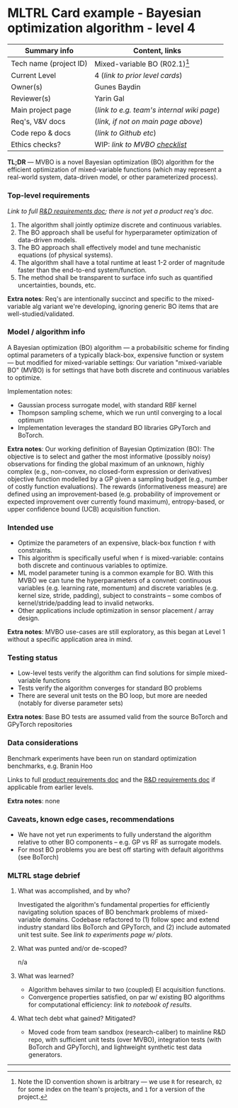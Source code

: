 # MLTRL Card example - Bayesian optimization algorithm - level 4

| Summary info        | Content, links       |
| -------------------------- | ------------- |
| Tech name (project ID)  | Mixed-variable BO (R02.1)[^1]   |
| Current Level           | 4 (*link to prior level cards*) |
| Owner(s)                | Gunes Baydin                        |
| Reviewer(s)             | Yarin Gal                           |
| Main project page       | (*link to e.g. team's internal wiki page*)   |
| Req's, V&V docs         | (*link, if not on main page above*)   |
| Code repo & docs        | (*link to Github etc*)   |
| Ethics checks?          | WIP: *link to MVBO [checklist](../ethics_checklist.md)*   |


[^1]: Note the ID convention shown is arbitrary — we use `R` for research, `02` for some index on the team's projects, and `1` for a version of the project.

**TL;DR** — MVBO is a novel Bayesian optimization (BO) algorithm for the efficient optimization of mixed-variable functions (which may represent a real-world system, data-driven model, or other parameterized process).


### Top-level requirements

*Link to full [R&D requirements doc](); there is not yet a product req's doc.*

1. The algorithm shall jointly optimize discrete and continuous variables.
2. The BO approach shall be useful for hyperparameter optimization of data-driven models.
3. The BO approach shall effectively model and tune mechanistic equations (of physical systems).
4. The algorithm shall have a total runtime at least 1-2 order of magnitude faster than the end-to-end system/function.
5. The method shall be transparent to surface info such as quantified uncertainties, bounds, etc.

**Extra notes**: Req's are intentionally succinct and specific to the mixed-variable alg variant we're developing, ignoring generic BO items that are well-studied/validated.


### Model / algorithm info

A Bayesian optimization (BO) algorithm — a probabilsitic scheme for finding optimal parameters of a typically black-box, expensive function or system — but modified for mixed-variable settings: Our variation "mixed-variable BO" (MVBO) is for settings that have both discrete and continuous variables to optimize.

Implementation notes:

- Gaussian process surrogate model, with standard RBF kernel
- Thompson sampling scheme, which we run until converging to a local optimum
- Implementation leverages the standard BO libraries GPyTorch and BoTorch.

**Extra notes**: Our working definition of Bayesian Optimization (BO): The objective is to select and gather the most informative (possibly noisy) observations for finding the global maximum of an unknown, highly complex (e.g., non-convex, no closed-form expression or derivatives) objective function modelled by a GP given a sampling budget (e.g., number of costly function evaluations). The rewards (informativeness measure) are defined using an improvement-based (e.g. probability of improvement or expected improvement over currently found maximum), entropy-based, or upper confidence bound (UCB) acquisition function.


### Intended use

- Optimize the parameters of an expensive, black-box function `f` with constraints.
- This algorithm is specifically useful when `f` is mixed-variable: contains both discrete and continuous variables to optimize.
- ML model parameter tuning is a common example for BO. With this MVBO we can tune the hyperparameters of a convnet: continuous variables (e.g. learning rate, momentum) and discrete variables (e.g. kernel size, stride, padding), subject to constraints – some combos of kernel/stride/padding lead to invalid networks.
- Other applications include optimization in sensor placement / array design.

**Extra notes**: MVBO use-cases are still exploratory, as this began at Level 1 without a specific application area in mind.


### Testing status

- Low-level tests verify the algorithm can find solutions for simple mixed-variable functions
- Tests verify the algorithm converges for standard BO problems
- There are several unit tests on the BO loop, but more are needed (notably for diverse parameter sets)

**Extra notes**: Base BO tests are assumed valid from the source BoTorch and GPyTorch repositories


### Data considerations

Benchmark experiments have been run on standard optimization benchmarks, e.g. Branin Hoo

Links to full [product requirements doc]() and the [R&D requirements doc]() if applicable from earlier levels.

**Extra notes**: none


### Caveats, known edge cases, recommendations

- We have not yet run experiments to fully understand the algorithm relative to other BO components – e.g. GP vs RF as surrogate models.
- For most BO problems you are best off starting with default algorithms (see BoTorch)


### MLTRL stage debrief

<!-- Succinct summary of stage progress – please respond to each question, link to extended material if needed... -->

1. What was accomplished, and by who?

    Investigated the algorithm's fundamental properties for efficiently navigating solution spaces of BO benchmark problems of mixed-variable domains. Codebase refactored to (1) follow spec and extend industry standard libs BoTorch and GPyTorch, and (2) include automated unit test suite. See *link to experiments page w/ plots*.

2. What was punted and/or de-scoped?

    n/a

3. What was learned?

    - Algorithm behaves similar to two (coupled) EI acquisition functions.
    - Convergence properties satisfied, on par w/ existing BO algorithms for computational efficiency: *link to notebook of results*.

4. What tech debt what gained? Mitigated?

    - Moved code from team sandbox (research-caliber) to mainline R&D repo, with sufficient unit tests (over MVBO), integration tests (with BoTorch and GPyTorch), and lightweight synthetic test data generators.

---
